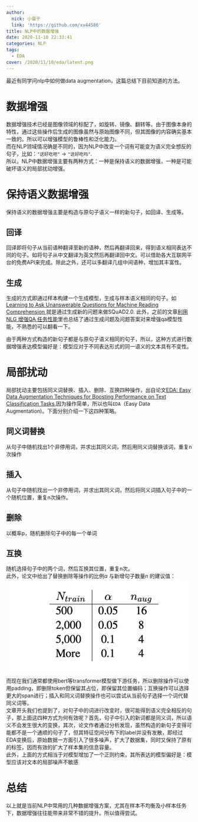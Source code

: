 ```yaml
---
author:
  nick: 小蛋子
  link: 'https://github.com/xv44586'
title: NLP中的数据增强
date: 2020-11-10 22:33:41
categories: NLP
tags:
  - EDA
cover: /2020/11/10/eda/latent.png
---
```

<!-- toc -->
最近有同学问nlp中如何做data augmentation，这篇总结下目前知道的方法。

# 数据增强
数据增强技术已经是图像领域的标配了，如旋转、镜像、翻转等。由于图像本身的特性，通过这些操作后生成的图像虽然与原始图像不同，但其图像的内容确实基本一致的。所以可以增强模型的鲁棒性和泛化能力。  
而在NLP领域情况确是不同的，因为NLP中改变一个词有可能变为语义完全想反的句子，比如：<code>"这好吃吧"</code> -> <code>"这好吃吗"</code>.  
所以，NLP中数据增强主要有两种方式：一种是保持语义的数据增强，一种是可能破坏语义的局部扰动增强。

# 保持语义数据增强
保持语义的数据增强主要是构造与原句子语义一样的新句子，如回译、生成等。  

## 回译
回译即将句子从当前语种翻译至新的语种，然后再翻译回来，得到语义相同表达不同的句子。如将句子从中文翻译为英文然后再翻译回中文。可以借助各大互联网平台的免费API来完成。除此之外，还可以多翻译几组中间语种，增加其丰富性。  

## 生成
生成的方式即通过样本构建一个生成模型，生成与样本语义相同的句子。如[Learning to Ask Unanswerable Questions for Machine Reading Comprehension
](https://arxiv.org/abs/1906.06045) 就是通过生成新的问题来做SQuAD2.0. 此外，之前的文章[利用NLG 增强QA 任务性能](https://xv44586.github.io/2020/08/22/qa-augmentation/)里也总结了通过生成问题及问题答案对来增强qa模型性能，不熟悉的可以翻看一下。

由于两种方式构造的新句子都是与原句子语义相同的句子，所以，这种方式进行数据增强表达模型偏好是：模型应对于不同表达形式的同一语义的文本具有不变性。

# 局部扰动
局部扰动主要包括同义词替换、插入、删除、互换四种操作，出自论文[EDA: Easy Data Augmentation Techniques for Boosting Performance on
Text Classification Tasks](http://arxiv.org/abs/1901.11196),因为操作简单，所以也叫<code>EDA</code>（Easy Data Augmentation)。下面分别介绍一下这四种策略。

## 同义词替换
从句子中随机找出1个非停用词，并求出其同义词，然后用同义词替换该词，重复n次操作

## 插入
从句子中随机找出一个非停用词，并求出其同义词，然后将同义词插入句子中的一个随机位置，重复n次操作。

## 删除
以概率p，随机删除句子中的每一个单词

## 互换
随机选择句子中的两个词，然后互换其位置，重复n次。  
此外，论文中给出了替换删除等操作的比例$\alpha$ 与新增句子数量$n$ 的建议值：
![](/2020/11/10/eda/eda.png)  

而现在我们通常都使用bert等transformer模型做下游任务，所以删除操作可以使用padding，即删除token但保留其占位，即保留其位置编码；互换操作可以选择更大的span进行；插入和同义词替换操作也可以尝试从当前句子选择一个词代替同义词等。  
文章开头我们也提到了，对句子中的词进行改变时，很可能得到语义完全相反的句子，那上面这四种方式为何有效呢？首先，句子中引入的新词都是同义词，所以语义不会发生很大的变换，其次，论文作者通过分析发现，虽然构造的新句子变得可能都不是一个通顺的句子了，但其特征空间分布下的label并没有发散，即经过EDA变换后，原始数据一方面引入了很多噪声，扩大了数据集，同时又保持了原有的标签，因而有效的扩大了样本集的信息容量。  
此外，上面的方式相当于对模型增加了一个正则约束，其所表达的模型偏好是：模型应该对文本的局部噪声不敏感

# 总结
以上就是当前NLP中常用的几种数据增强方案，尤其在样本不均衡及小样本任务下，数据增强往往能带来非常不错的提升。所以值得尝试。

